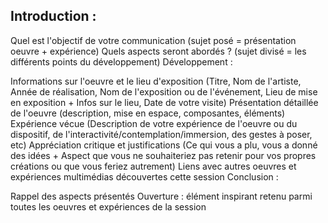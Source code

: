 ## Introduction :

 Quel est l'objectif de votre communication (sujet posé = présentation oeuvre + expérience)
 Quels aspects seront abordés ? (sujet divisé = les différents points du développement)
Développement :

 Informations sur l'oeuvre et le lieu d'exposition (Titre, Nom de l'artiste, Année de réalisation, Nom de l'exposition ou de l'événement, Lieu de mise en exposition + Infos sur le lieu, Date de votre visite)
 Présentation détaillée de l'oeuvre (description, mise en espace, composantes, éléments)
 Expérience vécue (Description de votre expérience de l'oeuvre ou du dispositif, de l'interactivité/contemplation/immersion, des gestes à poser, etc)
 Appréciation critique et justifications (Ce qui vous a plu, vous a donné des idées + Aspect que vous ne souhaiteriez pas retenir pour vos propres créations ou que vous feriez autrement)
 Liens avec autres oeuvres et expériences multimédias découvertes cette session
Conclusion :

 Rappel des aspects présentés
 Ouverture : élément inspirant retenu parmi toutes les oeuvres et expériences de la session
